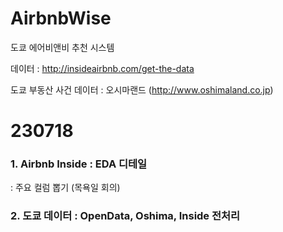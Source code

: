 # AirbnbWise

도쿄 에어비앤비 추천 시스템 

데이터 : http://insideairbnb.com/get-the-data

도쿄 부동산 사건 데이터 : 오시마랜드 (http://www.oshimaland.co.jp)


# 230718 
### 1. Airbnb Inside : EDA 디테일
: 주요 컬럼 뽑기 (목욕일 회의)

### 2. 도쿄 데이터 : OpenData, Oshima, Inside 전처리 

